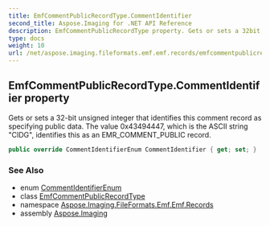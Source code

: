 ```yaml
---
title: EmfCommentPublicRecordType.CommentIdentifier
second_title: Aspose.Imaging for .NET API Reference
description: EmfCommentPublicRecordType property. Gets or sets a 32bit unsigned integer that identifies this comment record as specifying public data. The value 0x43494447 which is the ASCII string CIDG identifies this as an EMR_COMMENT_PUBLIC record
type: docs
weight: 10
url: /net/aspose.imaging.fileformats.emf.emf.records/emfcommentpublicrecordtype/commentidentifier/
---
```

## EmfCommentPublicRecordType.CommentIdentifier property

Gets or sets a 32-bit unsigned integer that identifies this comment record as specifying public data. The value 0x43494447, which is the ASCII string "CIDG", identifies this as an EMR_COMMENT_PUBLIC record.

```csharp
public override CommentIdentifierEnum CommentIdentifier { get; set; }
```

### See Also

* enum [CommentIdentifierEnum](../../emfcommentrecordtype.commentidentifierenum/)
* class [EmfCommentPublicRecordType](../)
* namespace [Aspose.Imaging.FileFormats.Emf.Emf.Records](../../emfcommentpublicrecordtype/)
* assembly [Aspose.Imaging](../../../)


